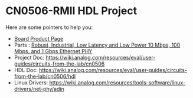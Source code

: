 # CN0506-RMII HDL Project

Here are some pointers to help you:
  * [Board Product Page](https://www.analog.com/cn0506)
  * Parts : [Robust, Industrial, Low Latency and Low Power 10 Mbps, 100 Mbps, and 1 Gbps Ethernet PHY](https://www.analog.com/adin1300)
  * Project Doc: https://wiki.analog.com/resources/eval/user-guides/circuits-from-the-lab/cn0506
  * HDL Doc: https://wiki.analog.com/resources/eval/user-guides/circuits-from-the-lab/cn0506/hdl
  * Linux Drivers: https://wiki.analog.com/resources/tools-software/linux-drivers/net-phy/adin
